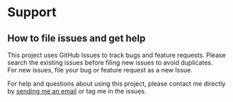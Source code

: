 # Support

## How to file issues and get help  

This project uses GitHub Issues to track bugs and feature requests. 
Please search the existing issues before filing new issues to avoid duplicates.  
For new issues, file your bug or feature request as a new Issue.

For help and questions about using this project, please contact me directly by [sending me an email](mailto:scott.grivner@gmail.com) or tag me in the issues.